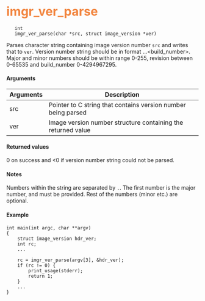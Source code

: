 ## <font color="#F2853F" style="font-size:24pt"> imgr_ver_parse </font>

```no-highlight
   int
   imgr_ver_parse(char *src, struct image_version *ver)
```

  Parses character string containing image version number `src` and writes that to `ver`. Version number string should be in format <major>.<minor>.<revision>.<build_number>. Major and minor numbers should be within range 0-255, revision between 0-65535 and build_number 0-4294967295.
  

#### Arguments

| Arguments | Description |
|-----------|-------------|
| src | Pointer to C string that contains version number being parsed |
| ver | Image version number structure containing the returned value |

#### Returned values

0 on success and <0 if version number string could not be parsed.

#### Notes

Numbers within the string are separated by `.`. The first   number is the major number, and must be provided. Rest of the numbers (minor etc.) are optional.

#### Example

```no-highlight
int main(int argc, char **argv)
{
    struct image_version hdr_ver;
    int rc;
    ...
    
    rc = imgr_ver_parse(argv[3], &hdr_ver);
    if (rc != 0) {
        print_usage(stderr);
        return 1;
    }
    ...
}
```


